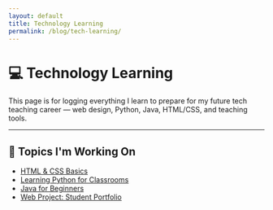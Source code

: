 ```yaml
---
layout: default
title: Technology Learning
permalink: /blog/tech-learning/
---
```


# 💻 Technology Learning

This page is for logging everything I learn to prepare for my future tech teaching career — web design, Python, Java, HTML/CSS, and teaching tools.

---

## 🧩 Topics I'm Working On

- [HTML & CSS Basics](/tech-learning/html-basics)
- [Learning Python for Classrooms](/tech-learning/python-basics)
- [Java for Beginners](/tech-learning/java-notes)
- [Web Project: Student Portfolio](/tech-learning/student-portfolio)
